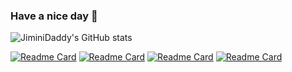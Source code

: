 ### Have a nice day 👋
![JiminiDaddy's GitHub stats](https://github-readme-stats.vercel.app/api?username=jiminiDaddy&show_icons=true&theme=vue-dark)

[![Readme Card](https://github-readme-stats.vercel.app/api/pin/?username=jiminiDaddy&repo=JiminiDaddy.github.io&theme=vue)](https://github.com/JiminiDaddy/JiminiDaddy.github.io)
[![Readme Card](https://github-readme-stats.vercel.app/api/pin/?username=jiminiDaddy&repo=study-spring-boot-reactive&theme=buefy)](https://github.com/JiminiDaddy/effective-java3)
[![Readme Card](https://github-readme-stats.vercel.app/api/pin/?username=jiminiDaddy&repo=blog-study-code&theme=default_repocard)](https://github.com/JiminiDaddy/blog-study-code)
[![Readme Card](https://github-readme-stats.vercel.app/api/pin/?username=jiminiDaddy&repo=team-sharing-springboot&theme=flag-india)](https://github.com/JiminiDaddy/team-sharing-springboot)

<!--
**JiminiDaddy/JiminiDaddy** is a ✨ _special_ ✨ repository because its `README.md` (this file) appears on your GitHub profile.

Here are some ideas to get you started:

- 🔭 I’m currently working on ...
- 🌱 I’m currently learning ...
- 👯 I’m looking to collaborate on ...
- 🤔 I’m looking for help with ...
- 💬 Ask me about ...
- 📫 How to reach me: ...
- 😄 Pronouns: ...
- ⚡ Fun fact: ...
-->
